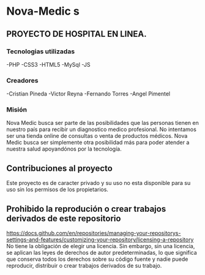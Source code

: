 # Nova-Medic s
## PROYECTO DE HOSPITAL EN LINEA.
### Tecnologias utilizadas
  -PHP
  -CSS3
  -HTML5
  -MySql
  -JS
### Creadores
  -Cristian Pineda
  -Victor Reyna
  -Fernando Torres
  -Angel Pimentel
  
### Misión
Nova Medic busca ser parte de las posibilidades que las personas tienen en nuestro país para recibir un diagnostico medico profesional.
No intentamos ser una tienda online de consultas o venta de productos médicos. Nova Medic busca ser simplemente otra posibilidad más para poder atender a nuestra salud apoyandónos por la tecnología.

## Contribuciones al proyecto
Este proyecto es de caracter privado y su uso no esta disponible para su uso sin los permisos de los propietarios. 

## Prohibido la reprodución o crear trabajos derivados de este repositorio
https://docs.github.com/en/repositories/managing-your-repositorys-settings-and-features/customizing-your-repository/licensing-a-repository
No tiene la obligación de elegir una licencia. Sin embargo, sin una licencia, se aplican las leyes de derechos de autor predeterminadas, lo que significa que conserva todos los derechos sobre su código fuente y nadie puede reproducir, distribuir o crear trabajos derivados de su trabajo. 
